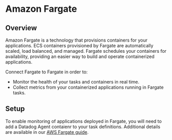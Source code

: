 # Amazon Fargate

## Overview

Amazon Fargate is a technology that provisions containers for your applications. ECS containers provisioned by Fargate are automatically scaled, load balanced, and managed. Fargate schedules your containers for availability, providing an easier way to build and operate containerized applications.

Connect Fargate to Fargate in order to:
* Monitor the health of your tasks and containers in real time.
* Collect metrics from your containerized applications running in Fargate tasks.

## Setup

To enable monitoring of applications deployed in Fargate, you will need to add a Datadog Agent contaienr to your task definitions.
Additional details are available in our [AWS Fargate guide](https://docs.datadoghq.com/guides/awsfargate/).
